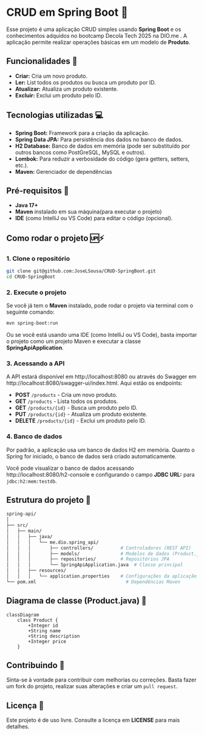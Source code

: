# CRUD em Spring Boot 🍃

Esse projeto é uma aplicação CRUD simples usando **Spring Boot** e os conhecimentos adquidos no bootcamp Decola Tech 2025 na DIO.me . A aplicação permite realizar operações básicas em um
modelo de **Produto**.

## Funcionalidades 🚀

- **Criar:** Cria um novo produto.
- **Ler:** List todos os produtos ou busca um produto por ID.
- **Atualizar:** Atualiza um produto existente.
- **Excluir:** Exclui um produto pelo ID.

## Tecnologias utilizadas 💻

- **Spring Boot:** Framework para a criação da aplicação.
- **Spring Data JPA:** Para persistência dos dados no banco de dados.
- **H2 Database:** Banco de dados em memória (pode ser substituído por outros bancos como PostGreSQL, MySQL e outros).
- **Lombok:** Para reduzir a verbosidade do código (gera getters, setters, etc.).
- **Maven:** Gerenciador de dependências

## Pré-requisitos 📍

- **Java 17+**
- **Maven** instalado em sua máquina(para executar o projeto)
- **IDE** (como IntelliJ ou VS Code) para editar o código (opcional).

## Como rodar o projeto 🆙⚡

### 1. Clone o repositório

```bash
git clone git@github.com:JoseLSousa/CRUD-SpringBoot.git
cd CRUD-SpringBoot
```

### 2. Execute o projeto

Se você já tem o **Maven** instalado, pode rodar o projeto via terminal com o seguinte comando:

```bash
mvn spring-boot:run
```

Ou se você está usando uma IDE (como IntelliJ ou VS Code), basta importar o projeto como um projeto Maven e executar a
classe **SpringApiApplication**.

### 3. Acessando a API

A API estará disponível em http://localhost:8080 ou através do Swagger em http://localhost:8080/swagger-ui/index.html.
Aqui estão os endpoints:

- **POST** ``/products`` - Cria um novo produto.
- **GET** ``/products`` - Lista todos os produtos.
- **GET** ``/products/{id}`` - Busca um produto pelo ID.
- **PUT** ``/products/{id}`` - Atualiza um produto existente.
- **DELETE** ``/products/{id}`` - Exclui um produto pelo ID.

### 4. Banco de dados

Por padrão, a aplicação usa um banco de dados H2 em memória. Quanto o Spring for iniciado, o banco de dados será criado
automaticamente.

Você pode visualizar o banco de dados acessando http://localhost:8080/h2-console e configurando o campo **JDBC URL:**
para ``jdbc:h2:mem:testdb``.

## Estrutura do projeto 📂

````bash
spring-api/
│
├── src/
│   ├── main/
│   │   ├── java/
│   │   │   └── me.dio.spring_api/
│   │   │       ├── controllers/          # Controladores (REST API)
│   │   │       ├── models/               # Modelos de dados (Product.java)
│   │   │       ├── repositories/         # Repositórios JPA
│   │   │       └── SpringApiApplication.java  # Classe principal
│   │   ├── resources/
│   │   │   └── application.properties    # Configurações da aplicação
└── pom.xml                                 # Dependências Maven

````

## Diagrama de classe (Product.java) 📝

````mermaid
classDiagram
    class Product {
        +Integer id
        +String name
        +String description
        +Integer price
    }

````

## Contribuindo 🤝

Sinta-se à vontade para contribuir com melhorias ou correções. Basta fazer um fork do projeto, realizar suas alterações
e criar um ``pull request``.

## Licença 📜

Este projeto é de uso livre. Consulte a licença em **LICENSE** para mais detalhes.
